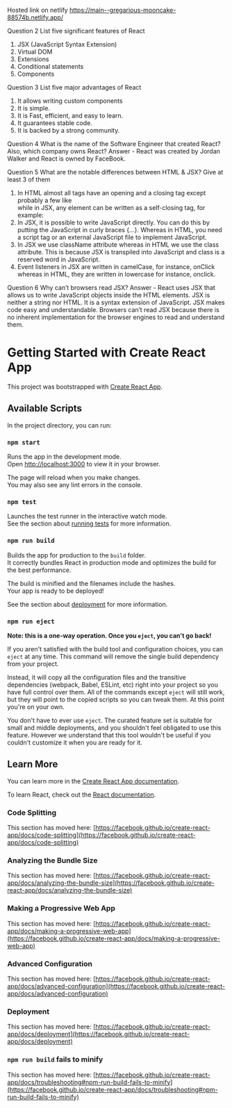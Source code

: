 Hosted link on netlify
https://main--gregarious-mooncake-88574b.netlify.app/

Question 2
List five significant features of React

1. JSX (JavaScript Syntax Extension)
2. Virtual DOM
3. Extensions
4. Conditional statements
5. Components

Question 3
List five major advantages of React

1. It allows writing custom components
2. It is simple.
3. It is Fast, efficient, and easy to learn.
4. It guarantees stable code.
5. It is backed by a strong community.

Question 4
What is the name of the Software Engineer that created React? Also, which company owns React?
Answer - React was created by Jordan Walker and React is owned by FaceBook.

Question 5
What are the notable differences between HTML & JSX? Give at least 3 of them

1. In HTML almost all tags have an opening and a closing tag except probably a few like <br/> while in JSX, any element can be written as a self-closing tag, for example: <div/>
2. In JSX, it is possible to write JavaScript directly. You can do this by putting the JavaScript in curly braces {...}. Whereas in HTML, you need a script tag or an external JavaScript file to implement JavaScript.
3. In JSX we use className attribute whereas in HTML we use the class attribute. This is because JSX is transpiled into JavaScript and class is a reserved word in JavaScript.
4. Event listeners in JSX are written in camelCase, for instance, onClick whereas in HTML, they are written in lowercase for instance, onclick.

Question 6
Why can’t browsers read JSX?
Answer - React uses JSX that allows us to write JavaScript objects inside the HTML elements. JSX is neither a string nor HTML. It is a syntax extension of JavaScript. JSX makes code easy and understandable. Browsers can’t read JSX because there is no inherent implementation for the browser engines to read and understand them.

# Getting Started with Create React App

This project was bootstrapped with [Create React App](https://github.com/facebook/create-react-app).

## Available Scripts

In the project directory, you can run:

### `npm start`

Runs the app in the development mode.\
Open [http://localhost:3000](http://localhost:3000) to view it in your browser.

The page will reload when you make changes.\
You may also see any lint errors in the console.

### `npm test`

Launches the test runner in the interactive watch mode.\
See the section about [running tests](https://facebook.github.io/create-react-app/docs/running-tests) for more information.

### `npm run build`

Builds the app for production to the `build` folder.\
It correctly bundles React in production mode and optimizes the build for the best performance.

The build is minified and the filenames include the hashes.\
Your app is ready to be deployed!

See the section about [deployment](https://facebook.github.io/create-react-app/docs/deployment) for more information.

### `npm run eject`

**Note: this is a one-way operation. Once you `eject`, you can't go back!**

If you aren't satisfied with the build tool and configuration choices, you can `eject` at any time. This command will remove the single build dependency from your project.

Instead, it will copy all the configuration files and the transitive dependencies (webpack, Babel, ESLint, etc) right into your project so you have full control over them. All of the commands except `eject` will still work, but they will point to the copied scripts so you can tweak them. At this point you're on your own.

You don't have to ever use `eject`. The curated feature set is suitable for small and middle deployments, and you shouldn't feel obligated to use this feature. However we understand that this tool wouldn't be useful if you couldn't customize it when you are ready for it.

## Learn More

You can learn more in the [Create React App documentation](https://facebook.github.io/create-react-app/docs/getting-started).

To learn React, check out the [React documentation](https://reactjs.org/).

### Code Splitting

This section has moved here: [https://facebook.github.io/create-react-app/docs/code-splitting](https://facebook.github.io/create-react-app/docs/code-splitting)

### Analyzing the Bundle Size

This section has moved here: [https://facebook.github.io/create-react-app/docs/analyzing-the-bundle-size](https://facebook.github.io/create-react-app/docs/analyzing-the-bundle-size)

### Making a Progressive Web App

This section has moved here: [https://facebook.github.io/create-react-app/docs/making-a-progressive-web-app](https://facebook.github.io/create-react-app/docs/making-a-progressive-web-app)

### Advanced Configuration

This section has moved here: [https://facebook.github.io/create-react-app/docs/advanced-configuration](https://facebook.github.io/create-react-app/docs/advanced-configuration)

### Deployment

This section has moved here: [https://facebook.github.io/create-react-app/docs/deployment](https://facebook.github.io/create-react-app/docs/deployment)

### `npm run build` fails to minify

This section has moved here: [https://facebook.github.io/create-react-app/docs/troubleshooting#npm-run-build-fails-to-minify](https://facebook.github.io/create-react-app/docs/troubleshooting#npm-run-build-fails-to-minify)
